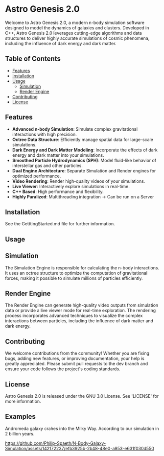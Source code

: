 # Astro Genesis 2.0

Welcome to Astro Genesis 2.0, a modern n-body simulation software designed to model the dynamics of galaxies and clusters. Developed in C++, Astro Genesis 2.0 leverages cutting-edge algorithms and data structures to deliver highly accurate simulations of cosmic phenomena, including the influence of dark energy and dark matter.

## Table of Contents
- [Features](#features)
- [Installation](#installation)
- [Usage](#usage)
  - [Simulation](#simulation)
  - [Render Engine](#render-engine)
- [Contributing](#contributing)
- [License](#license)
  
## Features
- **Advanced n-body Simulation**: Simulate complex gravitational interactions with high precision.
- **Octree Data Structure**: Efficiently manage spatial data for large-scale simulations.
- **Dark Energy and Dark Matter Modeling**: Incorporate the effects of dark energy and dark matter into your simulations.
- **Smoothed Particle Hydrodynamics (SPH)**: Model fluid-like behavior of interstellar gas and other particles.
- **Dual Engine Architecture**: Separate Simulation and Render engines for optimized performance.
- **Video Rendering**: Render high-quality videos of your simulations.
- **Live Viewer**: Interactively explore simulations in real-time.
- **C++ Based**: High performance and flexibility.
- **Highly Paralized**: Multithreading integration -> Can be run on a Server

## Installation
See the GetttingStarted.md file for further information. 
  
## Usage
## Simulation
The Simulation Engine is responsible for calculating the n-body interactions. It uses an octree structure to optimize the computation of gravitational forces, making it possible to simulate millions of particles efficiently.

## Render Engine
The Render Engine can generate high-quality video outputs from simulation data or provide a live viewer mode for real-time exploration. The rendering process incorporates advanced techniques to visualize the complex interactions between particles, including the influence of dark matter and dark energy.

## Contributing
We welcome contributions from the community! Whether you are fixing bugs, adding new features, or improving documentation, your help is greatly appreciated. Please submit pull requests to the dev branch and ensure your code follows the project's coding standards.

## License
Astro Genesis 2.0 is released under the GNU 3.0 License. See 'LICENSE' for more information.

## Examples

Andromeda galaxy crahes into the Milky Way. According to our simulation in 2 billion years.

https://github.com/Philip-Spaeth/N-Body-Galaxy-Simulation/assets/142172237/efb3925b-2b48-48e0-a953-e631f030d550
